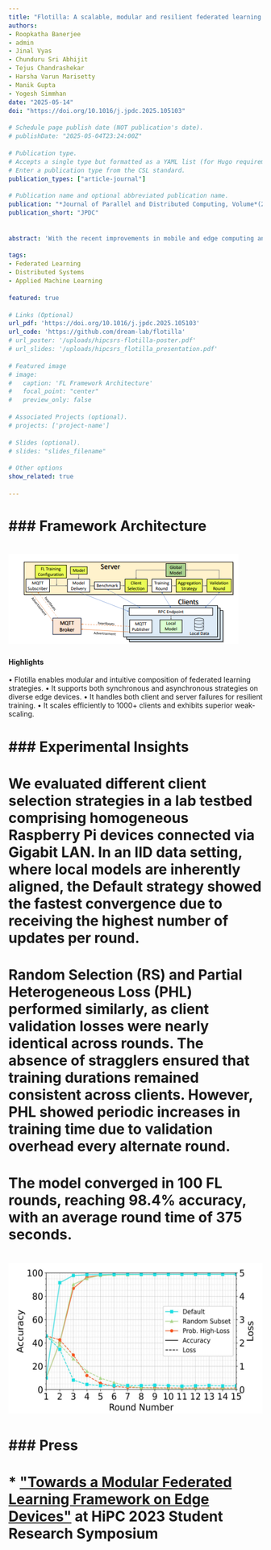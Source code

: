 ```yaml
---
title: "Flotilla: A scalable, modular and resilient federated learning framework for heterogeneous resources"
authors:
- Roopkatha Banerjee
- admin
- Jinal Vyas
- Chunduru Sri Abhijit
- Tejus Chandrashekar
- Harsha Varun Marisetty
- Manik Gupta
- Yogesh Simmhan
date: "2025-05-14"
doi: "https://doi.org/10.1016/j.jpdc.2025.105103"

# Schedule page publish date (NOT publication's date).
# publishDate: "2025-05-04T23:24:00Z"

# Publication type.
# Accepts a single type but formatted as a YAML list (for Hugo requirements).
# Enter a publication type from the CSL standard.
publication_types: ["article-journal"]

# Publication name and optional abbreviated publication name.
publication: "*Journal of Parallel and Distributed Computing, Volume*(203)"
publication_short: "JPDC"


abstract: 'With the recent improvements in mobile and edge computing and rising concerns of data privacy, Federated Learning (FL) has rapidly gained popularity as a privacy-preserving, distributed machine learning methodology. Several FL frameworks have been built for testing novel FL strategies. However, most focus on validating the learning aspects of FL through pseudo-distributed simulation but not for deploying on real edge hardware in a distributed manner to meaningfully evaluate the federated aspects from a systems perspective. Current frameworks are also inherently not designed to support asynchronous aggregation, which is gaining popularity, and have limited resilience to client and server failures. We introduce Flotilla, a scalable and lightweight FL framework. It adopts a “user-first” modular design to help rapidly compose various synchronous and asynchronous FL strategies while being agnostic to the DNN architecture. It uses stateless clients and a server design that separates out the session state, which are periodically or incrementally checkpointed. We demonstrate the modularity of Flotilla by evaluating five different FL strategies for training five DNN models. We also evaluate the client and server-side fault tolerance on 200+ clients, and showcase its ability to rapidly failover within seconds. Finally, we show that Flotilla's resource usage on Raspberry Pis and Nvidia Jetson edge accelerators are comparable to or better than three state-of-the-art FL frameworks, Flower, OpenFL and FedML. It also scales significantly better compared to Flower for 1000+ clients. This positions Flotilla as a competitive candidate to build novel FL strategies on, compare them uniformly, rapidly deploy them, and perform systems research and optimizations.'

tags:
- Federated Learning
- Distributed Systems
- Applied Machine Learning

featured: true

# Links (Optional)
url_pdf: 'https://doi.org/10.1016/j.jpdc.2025.105103'
url_code: 'https://github.com/dream-lab/flotilla'
# url_poster: '/uploads/hipcsrs-flotilla-poster.pdf'
# url_slides: '/uploads/hipcsrs_flotilla_presentation.pdf'

# Featured image
# image:
#   caption: 'FL Framework Architecture'
#   focal_point: "center"
#   preview_only: false

# Associated Projects (optional).
# projects: ['project-name']

# Slides (optional).
# slides: "slides_filename"

# Other options
show_related: true

---
```


# ### Framework Architecture
# ![Figure 1.](hipcsrs_2023_fedml.png)

#### Highlights

• Flotilla enables modular and intuitive composition of federated learning strategies.
• It supports both synchronous and asynchronous strategies on diverse edge devices.
• It handles both client and server failures for resilient training.
• It scales efficiently to 1000+ clients and exhibits superior weak-scaling.

# ### Experimental Insights

# We evaluated different client selection strategies in a lab testbed comprising homogeneous Raspberry Pi devices connected via Gigabit LAN. In an IID data setting, where local models are inherently aligned, the **Default** strategy showed the fastest convergence due to receiving the highest number of updates per round.

# **Random Selection (RS)** and **Partial Heterogeneous Loss (PHL)** performed similarly, as client validation losses were nearly identical across rounds. The absence of stragglers ensured that training durations remained consistent across clients. However, PHL showed periodic increases in training time due to validation overhead every alternate round.

# The model converged in **100 FL rounds**, reaching **98.4% accuracy**, with an **average round time of 375 seconds**.

# ![Figure 2.](hipcsrs_2023_fedml_training_graph.png)

# ### Press
# * ["Towards a Modular Federated Learning Framework on Edge Devices"](https://2023.hipc.org/srs-2023/#:~:text=Towards%20a%20Modular%20Federated%20Learning%20Framework%20on%20Edge%20Devices) at HiPC 2023 Student Research Symposium
